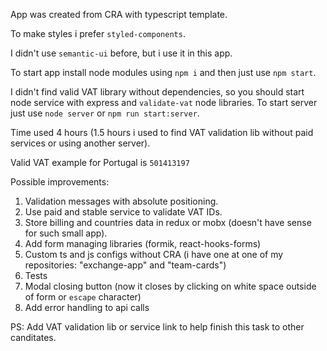 App was created from CRA with typescript template.

To make styles i prefer `styled-components`.

I didn't use `semantic-ui` before, but i use it in this app.

To start app install node modules using `npm i` and then just use `npm start`.

I didn't find valid VAT library without dependencies, so you should start node service with express and `validate-vat` node libraries.
To start server just use `node server` or `npm run start:server`.

Time used 4 hours (1.5 hours i used to find VAT validation lib without paid services or using another server).

Valid VAT example for Portugal is `501413197`

Possible improvements:
1. Validation messages with absolute positioning.
2. Use paid and stable service to validate VAT IDs.
3. Store billing and countries data in redux or mobx (doesn't have sense for such small app).
4. Add form managing libraries (formik, react-hooks-forms)
5. Custom ts and js configs without CRA (i have one at one of my repositories: "exchange-app" and "team-cards")
6. Tests
7. Modal closing button (now it closes by clicking on white space outside of form or `escape` character)
8. Add error handling to api calls

PS: Add VAT validation lib or service link to help finish this task to other canditates.